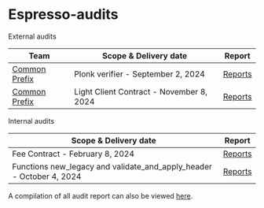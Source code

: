 # Espresso-audits

External audits

| Team                                           | Scope & Delivery date                    | Report                                                            |
| ---------------------------------------------- | ---------------------------------------- | ----------------------------------------------------------------- |
| [Common Prefix](https://www.commonprefix.com/) | Plonk verifier - September 2, 2024       | [Reports](./external-reviews/EspressoPlonk-2024.pdf)              |
| [Common Prefix](https://www.commonprefix.com/) | Light Client Contract - November 8, 2024 | [Reports](./external-reviews/EspressoHotshotLightClient-2024.pdf) |

Internal audits

| Scope & Delivery date                                                | Report                                                             |
| -------------------------------------------------------------------- | ------------------------------------------------------------------ |
| Fee Contract - February 8, 2024                                      | [Reports](./internal-reviews/EspressoFeeContract-2024internal.pdf) |
| Functions new_legacy and validate_and_apply_header - October 4, 2024 | [Reports](./internal-reviews/EspressoSequencer-2024internal.pdf)   |

A compilation of all audit report can also be viewed [here](https://github.com/EspressoSystems/Espresso-audits).
